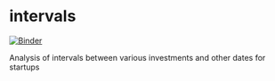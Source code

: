 # intervals

[![Binder](http://mybinder.org/badge.svg)](http://mybinder.org:/repo/jgarbers/vl-intervals)

Analysis of intervals between various investments and other dates for startups


